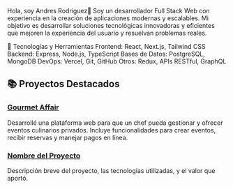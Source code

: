 Hola, soy Andres Rodriguez👋
Soy un desarrollador Full Stack Web con experiencia en la creación de aplicaciones modernas y escalables. Mi objetivo es desarrollar soluciones tecnológicas innovadoras y eficientes que mejoren la experiencia del usuario y resuelvan problemas reales.

🚀 Tecnologías y Herramientas
Frontend: React, Next.js, Tailwind CSS
Backend: Express, Node.js, TypeScript
Bases de Datos: PostgreSQL, MongoDB
DevOps: Vercel, Git, GitHub
Otros: Redux, APIs RESTful, GraphQL

## 📚 Proyectos Destacados

### [Gourmet Affair](enlace-al-proyecto)
Desarrollé una plataforma web para que un chef pueda gestionar y ofrecer eventos culinarios privados. Incluye funcionalidades para crear eventos, recibir reservas y manejar pagos en línea.

### [Nombre del Proyecto](enlace-al-proyecto)
Descripción breve del proyecto, las tecnologías utilizadas, y el valor que aportó.
